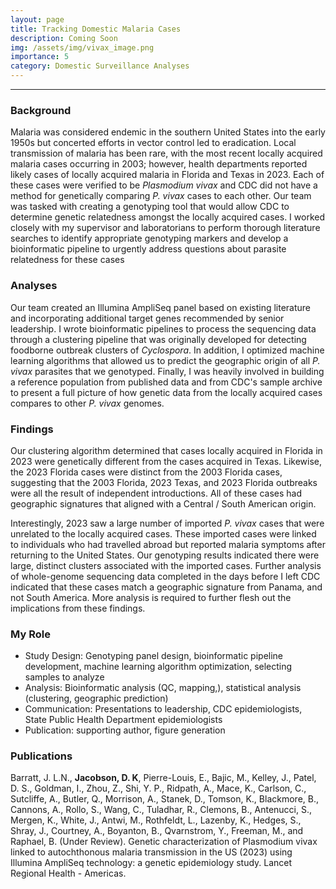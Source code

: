 ```yaml
---
layout: page
title: Tracking Domestic Malaria Cases
description: Coming Soon
img: /assets/img/vivax_image.png
importance: 5
category: Domestic Surveillance Analyses
---
```


<!-- <div class="row">
    <div class="col-sm mt-3 mt-md-0">
        <img class="img-fluid rounded z-depth-1" src="{{ '/assets/img/scfa.jpg' | relative_url }}" alt="" title="example image"/>
    </div>
</div> -->
---

### Background
Malaria was considered endemic in the southern United States into the early 1950s but concerted efforts in vector control led to eradication. Local transmission of malaria has been rare, with the most recent locally acquired malaria cases occurring in 2003; however, health departments reported likely cases of locally acquired malaria in Florida and Texas in 2023. Each of these cases were verified to be *Plasmodium vivax* and CDC did not have a method for genetically comparing *P. vivax* cases to each other. Our team was tasked with creating a genotyping tool that would allow CDC to determine genetic relatedness amongst the locally acquired cases. I worked closely with my supervisor and laboratorians to perform thorough literature searches to identify appropriate genotyping markers and develop a bioinformatic pipeline to urgently address questions about parasite relatedness for these cases

### Analyses
Our team created an Illumina AmpliSeq panel based on existing literature and incorporating additional target genes recommended by senior leadership. I wrote bioinformatic pipelines to process the sequencing data through a clustering pipeline that was originally developed for detecting foodborne outbreak clusters of *Cyclospora*. In addition, I optimized machine learning algorithms that allowed us to predict the geographic origin of all *P. vivax* parasites that we genotyped. Finally, I was heavily involved in building a reference population from published data and from CDC's sample archive to present a full picture of how genetic data from the locally acquired cases compares to other *P. vivax* genomes.

### Findings 
Our clustering algorithm determined that cases locally acquired in Florida in 2023 were genetically different from the cases acquired in Texas. Likewise, the 2023 Florida cases were distinct from the 2003 Florida cases, suggesting that the 2003 Florida, 2023 Texas, and 2023 Florida outbreaks were all the result of independent introductions. All of these cases had geographic signatures that aligned with a Central / South American origin.

Interestingly, 2023 saw a large number of imported *P. vivax* cases that were unrelated to the locally acquired cases. These imported cases were linked to individuals who had travelled abroad but reported malaria symptoms after returning to the United States. Our genotyping results indicated there were large, distinct clusters associated with the imported cases. Further analysis of whole-genome sequencing data completed in the days before I left CDC indicated that these cases match a geographic signature from Panama, and not South America. More analysis is required to further flesh out the implications from these findings.

### My Role
- Study Design: Genotyping panel design, bioinformatic pipeline development, machine learning algorithm optimization, selecting samples to analyze
- Analysis: Bioinformatic analysis (QC, mapping,), statistical analysis (clustering, geographic prediction)
- Communication: Presentations to leadership, CDC epidemiologists, State Public Health Department epidemiologists
- Publication: supporting author, figure generation


### Publications

Barratt, J. L.N., **Jacobson, D. K**, Pierre-Louis, E., Bajic, M., Kelley, J., Patel, D. S., Goldman, I., Zhou, Z., Shi, Y. P., Ridpath, A., Mace, K.,
Carlson, C., Sutcliffe, A., Butler, Q., Morrison, A., Stanek, D., Tomson, K., Blackmore, B., Cannons, A., Rollo, S., Wang, C., Tuladhar, R.,
Clemons, B., Antenucci, S., Mergen, K., White, J., Antwi, M., Rothfeldt, L., Lazenby, K., Hedges, S., Shray, J., Courtney, A., Boyanton,
B., Qvarnstrom, Y., Freeman, M., and Raphael, B. (Under Review). Genetic characterization of Plasmodium vivax linked to
autochthonous malaria transmission in the US (2023) using Illumina AmpliSeq technology: a genetic epidemiology study. Lancet
Regional Health - Americas.
